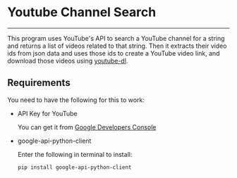 # Youtube Channel Search
---

This program uses YouTube's API to search a
YouTube channel for a string and returns a
list of videos related to that string. Then
it extracts their video ids from json data
and uses those ids to create a YouTube
video link, and download those videos using
[youtube-dl](https://github.com/ytdl-org/youtube-dl/).


## Requirements
You need to have the following for this to work:

* API Key for YouTube 

	You can get it from [Google Developers Console](https://console.developers.google.com/)

* google-api-python-client

	Enter the following in terminal to install:
	
	`pip install google-api-python-client`